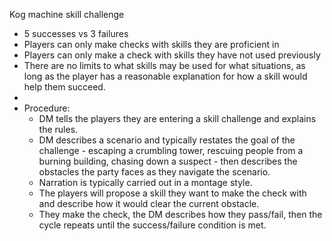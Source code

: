 Kog machine skill challenge
- 5 successes vs 3 failures
- Players can only make checks with skills they are proficient in
- Players can only make a check with skills they have not used previously
- There are no limits to what skills may be used for what situations, as long as the player has a reasonable explanation for how a skill would help them succeed.
- 
- Procedure:
	- DM tells the players they are entering a skill challenge and explains the rules.
	- DM describes a scenario and typically restates the goal of the challenge - escaping a crumbling tower, rescuing people from a burning building, chasing down a suspect - then describes the obstacles the party faces as they navigate the scenario.
	- Narration is typically carried out in a montage style.
	- The players will propose a skill they want to make the check with and describe how it would clear the current obstacle.
	- They make the check, the DM describes how they pass/fail, then the cycle repeats until the success/failure condition is met.